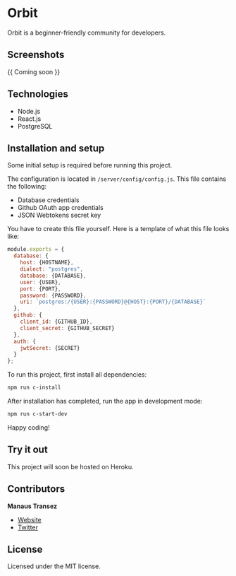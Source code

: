 # Orbit
Orbit is a beginner-friendly community for developers.

## Screenshots

{{ Coming soon }}

## Technologies

- Node.js
- React.js
- PostgreSQL

## Installation and setup

Some initial setup is required before running this project.

The configuration is located in `/server/config/config.js`. This file contains the following: 

- Database credentials
- Github OAuth app credentials
- JSON Webtokens secret key

You have to create this file yourself. Here is a template of what this file looks like:

```js
module.exports = {
  database: {
    host: {HOSTNAME},
    dialect: "postgres",
    database: {DATABASE},
    user: {USER},
    port: {PORT},
    password: {PASSWORD},
    uri: `postgres:/{USER}:{PASSWORD}@{HOST}:{PORT}/{DATABASE}`
  },
  github: {
    client_id: {GITHUB_ID},
    client_secret: {GITHUB_SECRET}
  },
  auth: {
    jwtSecret: {SECRET}
  }
};
```

To run this project, first install all dependencies:

```sh
npm run c-install
```

After installation has completed, run the app in development mode:

```sh
npm run c-start-dev
```

Happy coding!

## Try it out

This project will soon be hosted on Heroku.

## Contributors

  **Manaus Transez**
  
-  [Website](https://manatran.github.io/)
-  [Twitter](https://twitter.com/manaus_t)

## License

Licensed under the MIT license.
